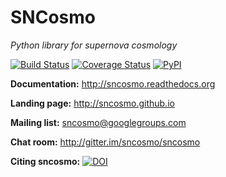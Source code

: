 SNCosmo
=======

_Python library for supernova cosmology_

[![Build Status](https://img.shields.io/travis/sncosmo/sncosmo.svg?style=flat-square)](https://travis-ci.org/sncosmo/sncosmo)
[![Coverage Status](http://img.shields.io/coveralls/sncosmo/sncosmo.svg?style=flat-square)](https://coveralls.io/r/sncosmo/sncosmo?branch=master)
[![PyPI](https://img.shields.io/pypi/v/sncosmo.svg?style=flat-square)](https://pypi.python.org/pypi/sncosmo)

**Documentation:** http://sncosmo.readthedocs.org

**Landing page:** http://sncosmo.github.io

**Mailing list:** sncosmo@googlegroups.com

**Chat room:** http://gitter.im/sncosmo/sncosmo

**Citing sncosmo:** [![DOI](https://zenodo.org/badge/doi/10.5281/zenodo.11938.png)](http://dx.doi.org/10.5281/zenodo.11938)
